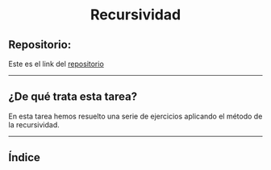 <h1 align="center">	Recursividad</h1>

<h2>Repositorio:</h2>

Este es el link del [repositorio](https://github.com/albabernal03/Recursividad)

***
<h2>¿De qué trata esta tarea?</h2>

En esta tarea hemos resuelto una serie de ejercicios aplicando el método de la recursividad.

***

## Índice
